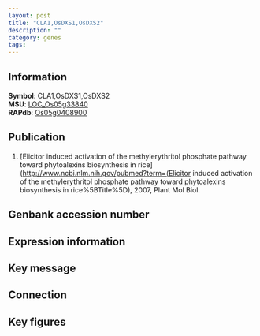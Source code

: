 ```yaml
---
layout: post
title: "CLA1,OsDXS1,OsDXS2"
description: ""
category: genes
tags: 
---
```


## Information
__Symbol__: CLA1,OsDXS1,OsDXS2  
__MSU__: [LOC_Os05g33840](http://rice.plantbiology.msu.edu/cgi-bin/ORF_infopage.cgi?orf=LOC_Os05g33840)  
__RAPdb__: [Os05g0408900](http://rapdb.dna.affrc.go.jp/viewer/gbrowse_details/irgsp1?name=Os05g0408900)  

## Publication
1. [Elicitor induced activation of the methylerythritol phosphate pathway toward phytoalexins biosynthesis in rice](http://www.ncbi.nlm.nih.gov/pubmed?term=(Elicitor induced activation of the methylerythritol phosphate pathway toward phytoalexins biosynthesis in rice%5BTitle%5D), 2007, Plant Mol Biol.

## Genbank accession number

## Expression information

## Key message

## Connection

## Key figures



